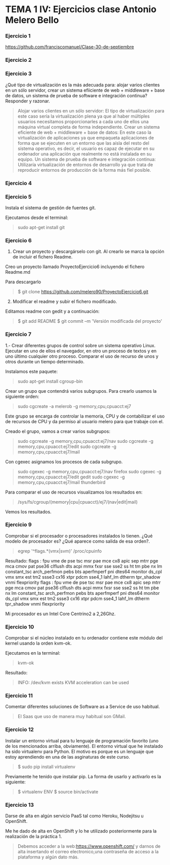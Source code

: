 TEMA 1 IV: Ejercicios clase Antonio Melero Bello
================================================

### Ejercicio 1

https://github.com/franciscomanuel/Clase-30-de-septiembre

### Ejercicio 2

### Ejercicio 3

¿Qué tipo de virtualización es la más adecuada para: alojar varios clientes en un sólo servidor, crear un sistema 
efiiciente de web + middleware + base de datos, un sistema de prueba de software e integración continua? Responder 
y razonar.

> Alojar varios clientes en un sólo servidor: El tipo de virtualización para este caso sería la virtualización plena 
ya que al haber múltiples usuarios necesitamos proporcionarles a cada uno de ellos una máquina virtual completa de forma 
independiente.
Crear un sistema eficiente de web + middleware + base de datos: En este caso la virtualización de aplicaciones ya que 
empaqueta aplicaciones de forma que se ejecuten en un entorno que las aísla del resto del sistema operativo, es decir, 
el usuario es capaz de ejecutar en su ordenador una aplicación que realmente no está instalada en su equipo.
Un sistema de prueba de software e integración continua: Utilizaría virtualización de entornos de desarrollo ya que trata
de reproducir entornos de producción de la forma más fiel posible.


### Ejercicio 4

### Ejercicio 5 

Instala el sistema de gestión de fuentes git.

Ejecutamos desde el terminal: 

> sudo apt-get install git

### Ejercicio 6

1. Crear un proyecto y descargárselo con git. Al crearlo se marca la opción de incluir el fichero Readme.

Creo un proyecto llamado ProyectoEjercicio6 incluyendo el fichero Readme.md

Para descargarlo

> $ git clone https://github.com/melero90/ProyectoEjercicio6.git

2. Modificar el readme y subir el fichero modificado. 

Editamos readme con gedit y a continuación:

> $ git add README
> $ git commit –m 'Versión modificada del proyecto'

### Ejercicio 7

1.- Crear diferentes grupos de control sobre un sistema operativo Linux. Ejecutar en uno de ellos el navegador,
en otro un proceso de textos y en uno último cualquier otro proceso. Comparar el uso de recurso de unos y otros 
durante un tiempo determinado.

Instalamos este paquete:

> sudo apt-get install cgroup-bin

Crear un grupo que contendrá varios subgrupos. Para crearlo usamos la siguiente orden:

> sudo cgcreate -a melerob -g memory,cpu,cpuacct:ej7

Este grupo se encarga de controlar la memoria, CPU y de contabilizar el uso de recursos de CPU y da permiso al usuario 
melero para que trabaje con el.

Creado el grupo, vamos a crear varios subgrupos:

> sudo cgcreate -g memory,cpu,cpuacct:ej7/nav
sudo cgcreate -g memory,cpu,cpuacct:ej7/edit
sudo cgcreate -g memory,cpu,cpuacct:ej7/mail

Con cgexec asignamos los procesos de cada subgrupo.

> sudo cgexec -g memory,cpu,cpuacct:ej7/nav firefox
sudo cgexec -g memory,cpu,cpuacct:ej7/edit gedit
sudo cgexec -g memory,cpu,cpuacct:ej7/mail thunderbird

Para comparar el uso de recursos visualizamos los resultados en:

> /sys/fs/cgroup/(memory|cpu|cpuacct)/ej7/(nav|edit|mail)

Vemos los resultados.


### Ejercicio 9

Comprobar si el procesador o procesadores instalados lo tienen. ¿Qué modelo de procesador es? ¿Qué aparece como salida 
de esa orden?.

> egrep '^flags.*(vmx|svm)' /proc/cpuinfo

Resultado: flags		: fpu vme de pse tsc msr pae mce cx8 apic sep mtrr pge mca cmov pat pse36 clflush dts acpi mmx fxsr 
sse sse2 ss ht tm pbe nx lm constant_tsc arch_perfmon pebs bts aperfmperf pni dtes64 monitor ds_cpl vmx smx est tm2 
ssse3 cx16 xtpr pdcm sse4_1 lahf_lm dtherm tpr_shadow vnmi flexpriority
flags		: fpu vme de pse tsc msr pae mce cx8 apic sep mtrr pge mca cmov pat pse36 clflush dts acpi mmx fxsr sse sse2 
ss ht tm pbe nx lm constant_tsc arch_perfmon pebs bts aperfmperf pni dtes64 monitor ds_cpl vmx smx est tm2 ssse3 cx16 
xtpr pdcm sse4_1 lahf_lm dtherm tpr_shadow vnmi flexpriority

Mi procesador es un Intel Core Centrino2 a 2,26Ghz.


### Ejercicio 10

Comprobar si el núcleo instalado en tu ordenador contiene este módulo del kernel usando la orden kvm-ok.

Ejecutamos en la terminal:

> kvm-ok

Resultado:

> INFO: /dev/kvm exists
KVM acceleration can be used

### Ejercicio 11

Comentar diferentes soluciones de Software as a Service de uso habitual.

> El Saas que uso de manera muy habitual son GMail. 

### Ejercicio 12

Instalar un entorno virtual para tu lenguaje de programación favorito (uno de los mencionados arriba, obviamente).
El entorno virtual que he instalado ha sido virtualenv para Python. El motivo es porque es un lenguaje que estoy 
aprendiendo en una de las asginaturas de este curso.

> $ sudo pip install virtualenv

Previamente he tenido que instalar pip. La forma de usarlo y activarlo es la siguiente:

> $ virtualenv ENV
> $ source bin/activate


### Ejercicio 13

Darse de alta en algún servicio PaaS tal como Heroku, Nodejitsu u OpenShift.

Me he dado de alta en OpenShift y lo he utilizado posteriormente para la realización de la práctica 1.

> Debemos acceder a la web:https://www.openshift.com/ y darnos de alta insertando el correo electronico,una contraseña 
de acceso a la plataforma y algún dato más.







